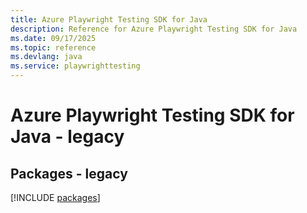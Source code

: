 ```yaml
---
title: Azure Playwright Testing SDK for Java
description: Reference for Azure Playwright Testing SDK for Java
ms.date: 09/17/2025
ms.topic: reference
ms.devlang: java
ms.service: playwrighttesting
---
```

# Azure Playwright Testing SDK for Java - legacy
## Packages - legacy
[!INCLUDE [packages](playwright-testing-index.md)]